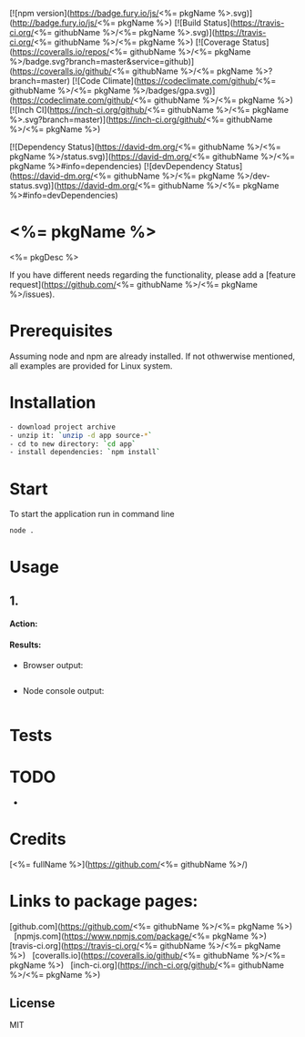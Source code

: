 [![npm version](https://badge.fury.io/js/<%= pkgName %>.svg)](http://badge.fury.io/js/<%= pkgName %>)
[![Build Status](https://travis-ci.org/<%= githubName %>/<%= pkgName %>.svg)](https://travis-ci.org/<%= githubName %>/<%= pkgName %>)
[![Coverage Status](https://coveralls.io/repos/<%= githubName %>/<%= pkgName %>/badge.svg?branch=master&service=github)](https://coveralls.io/github/<%= githubName %>/<%= pkgName %>?branch=master)
[![Code Climate](https://codeclimate.com/github/<%= githubName %>/<%= pkgName %>/badges/gpa.svg)](https://codeclimate.com/github/<%= githubName %>/<%= pkgName %>)
[![Inch CI](https://inch-ci.org/github/<%= githubName %>/<%= pkgName %>.svg?branch=master)](https://inch-ci.org/github/<%= githubName %>/<%= pkgName %>)

[![Dependency Status](https://david-dm.org/<%= githubName %>/<%= pkgName %>/status.svg)](https://david-dm.org/<%= githubName %>/<%= pkgName %>#info=dependencies)
[![devDependency Status](https://david-dm.org/<%= githubName %>/<%= pkgName %>/dev-status.svg)](https://david-dm.org/<%= githubName %>/<%= pkgName %>#info=devDependencies)


# <%= pkgName %>

<%= pkgDesc %>


If you have different needs regarding the functionality, please add a [feature request](https://github.com/<%= githubName %>/<%= pkgName %>/issues).


# Prerequisites

Assuming node and npm are already installed.
If not othwerwise mentioned, all examples are provided for Linux system.


# Installation

```sh
- download project archive 
- unzip it: `unzip -d app source-*`
- cd to new directory: `cd app`
- install dependencies: `npm install`
```

# Start 
To start the application run in command line

```sh
node .
```


# Usage

## 1. 

#### Action:

#### Results:

- Browser output:

```js
```

- Node console output:

```
```

# Tests

# TODO

-

# Credits
[<%= fullName %>](https://github.com/<%= githubName %>/)


# Links to package pages:

[github.com](https://github.com/<%= githubName %>/<%= pkgName %>) &nbsp; [npmjs.com](https://www.npmjs.com/package/<%= pkgName %>) &nbsp; [travis-ci.org](https://travis-ci.org/<%= githubName %>/<%= pkgName %>) &nbsp; [coveralls.io](https://coveralls.io/github/<%= githubName %>/<%= pkgName %>) &nbsp; [inch-ci.org](https://inch-ci.org/github/<%= githubName %>/<%= pkgName %>)


## License

MIT
